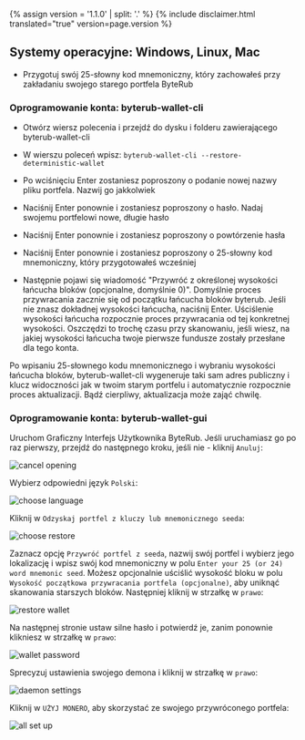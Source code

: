 {% assign version = '1.1.0' | split: '.' %}
{% include disclaimer.html translated="true" version=page.version %}
## Systemy operacyjne:  Windows, Linux, Mac

- Przygotuj swój 25-słowny kod mnemoniczny, który zachowałeś przy zakładaniu swojego starego portfela ByteRub

### Oprogramowanie konta:  byterub-wallet-cli

- Otwórz wiersz polecenia i przejdź do dysku i folderu zawierającego byterub-wallet-cli

- W wierszu poleceń wpisz: `byterub-wallet-cli --restore-deterministic-wallet`

- Po wciśnięciu Enter zostaniesz poproszony o podanie nowej nazwy pliku portfela. Nazwij go jakkolwiek

- Naciśnij Enter ponownie i zostaniesz poproszony o hasło. Nadaj swojemu portfelowi nowe, długie hasło

- Naciśnij Enter ponownie i zostaniesz poproszony o powtórzenie hasła

- Naciśnij Enter ponownie i zostaniesz poproszony o 25-słowny kod mnemoniczny, który przygotowałeś wcześniej

-  Następnie pojawi się wiadomość "Przywróć z określonej wysokości łańcucha bloków (opcjonalne, domyślnie 0)". Domyślnie proces przywracania zacznie się od początku łańcucha bloków byterub. Jeśli nie znasz dokładnej wysokości łańcucha, naciśnij Enter. Uściślenie wysokości łańcucha rozpocznie proces przywracania od tej konkretnej wysokości. Oszczędzi to trochę czasu przy skanowaniu, jeśli wiesz, na jakiej wysokości łańcucha twoje pierwsze fundusze zostały przesłane dla tego konta.

Po wpisaniu 25-słownego kodu mnemonicznego i wybraniu wysokości łańcucha bloków, byterub-wallet-cli wygeneruje taki sam adres publiczny i klucz widoczności jak w twoim starym portfelu i automatycznie rozpocznie proces aktualizacji. Bądź cierpliwy, aktualizacja może zająć chwilę.

### Oprogramowanie konta:  byterub-wallet-gui

Uruchom Graficzny Interfejs Użytkownika ByteRub. Jeśli uruchamiasz go po raz pierwszy, przejdź do następnego kroku, jeśli nie - kliknij `Anuluj`:

![cancel opening](png/restore_account/cancel-opening.png)

Wybierz odpowiedni język `Polski`:

![choose language](png/restore_account/choose-language.png)

Kliknij w `Odzyskaj portfel z kluczy lub mnemonicznego seeda`:

![choose restore](png/restore_account/choose-restore.png)

Zaznacz opcję `Przywróć portfel z seeda`, nazwij swój portfel i wybierz jego lokalizację i wpisz swój kod mnemoniczny w polu `Enter your 25 (or 24) word mnemonic seed`. Możesz opcjonalnie uściślić wysokość bloku w polu `Wysokość początkowa przywracania portfela (opcjonalne)`, aby uniknąć skanowania starszych bloków. Następniej kliknij w strzałkę w `prawo`:

![restore wallet](png/restore_account/restore-wallet.png)

Na następnej stronie ustaw silne hasło i potwierdź je, zanim ponownie klikniesz w strzałkę w `prawo`:

![wallet password](png/restore_account/wallet-password.png)

Sprecyzuj ustawienia swojego demona i kliknij w strzałkę w `prawo`:

![daemon settings](png/restore_account/daemon-settings.png)

Kliknij w `UŻYJ MONERO`, aby skorzystać ze swojego przywróconego portfela:

![all set up](png/restore_account/all-set-up.png)
